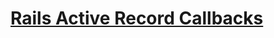 # [Rails Active Record Callbacks](https://github.com/saramccombs/activerecord-lifecycle-reading-online-web-pt-081219)

